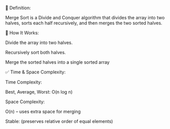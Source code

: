 📌 Definition:

Merge Sort is a Divide and Conquer algorithm that divides the array into two halves, sorts each half recursively, and then merges the two sorted halves.


🧠 How It Works:

Divide the array into two halves.

Recursively sort both halves.

Merge the sorted halves into a single sorted array


✅ Time & Space Complexity:

Time Complexity:

Best, Average, Worst: O(n log n)

Space Complexity:

O(n) – uses extra space for merging

Stable:  (preserves relative order of equal elements)

